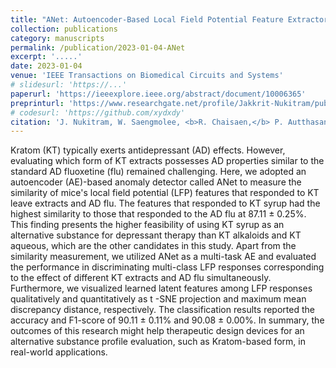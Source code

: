 ```yaml
---
title: "ANet: Autoencoder-Based Local Field Potential Feature Extractor for Evaluating an Antidepressant Effect in Mice After Administering Kratom Leaf Extracts"
collection: publications
category: manuscripts
permalink: /publication/2023-01-04-ANet
excerpt: '.....'
date: 2023-01-04
venue: 'IEEE Transactions on Biomedical Circuits and Systems'
# slidesurl: 'https://...'
paperurl: 'https://ieeexplore.ieee.org/abstract/document/10006365'
preprinturl: 'https://www.researchgate.net/profile/Jakkrit-Nukitram/publication/366894216_ANet_Autoencoder-Based_Local_Field_Potential_Feature_Extractor_for_Evaluating_an_Antidepressant_Effect_in_Mice_After_Administering_Kratom_Leaf_Extracts/links/642694b092cfd54f84420241/ANet-Autoencoder-Based-Local-Field-Potential-Feature-Extractor-for-Evaluating-an-Antidepressant-Effect-in-Mice-After-Administering-Kratom-Leaf-Extracts.pdf?_tp=eyJjb250ZXh0Ijp7ImZpcnN0UGFnZSI6InByb2ZpbGUiLCJwYWdlIjoicHVibGljYXRpb24iLCJwcmV2aW91c1BhZ2UiOiJwcm9maWxlIn19'
# codesurl: 'https://github.com/xydxdy'
citation: 'J. Nukitram, W. Saengmolee, <b>R. Chaisaen,</b> P. Autthasan, N. Sengnon, J. Wungsintaweekul, D. Cheaha, E. Kumarnsit, T. Sudhawiyangkul, and T. Wilaiprasitporn, &quot;<b>An Effect of Limb Position in Motor Imagery Training Paradigm in Immersive Virtual Environment</b>&quot; in <i>IEEE Transactions on Biomedical Circuits and Systems,</i> vol. 17, no. 1, pp. 67-76, Feb. 2023.'
---
```

Kratom (KT) typically exerts antidepressant (AD) effects. However, evaluating which form of KT extracts possesses AD properties similar to the standard AD fluoxetine (flu) remained challenging. Here, we adopted an autoencoder (AE)-based anomaly detector called ANet to measure the similarity of mice's local field potential (LFP) features that responded to KT leave extracts and AD flu. The features that responded to KT syrup had the highest similarity to those that responded to the AD flu at 87.11 ± 0.25%. This finding presents the higher feasibility of using KT syrup as an alternative substance for depressant therapy than KT alkaloids and KT aqueous, which are the other candidates in this study. Apart from the similarity measurement, we utilized ANet as a multi-task AE and evaluated the performance in discriminating multi-class LFP responses corresponding to the effect of different KT extracts and AD flu simultaneously. Furthermore, we visualized learned latent features among LFP responses qualitatively and quantitatively as t -SNE projection and maximum mean discrepancy distance, respectively. The classification results reported the accuracy and F1-score of 90.11 ± 0.11% and 90.08 ± 0.00%. In summary, the outcomes of this research might help therapeutic design devices for an alternative substance profile evaluation, such as Kratom-based form, in real-world applications.
